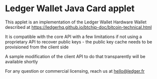 Ledger Wallet Java Card applet
===============================

This applet is an implementation of the Ledger Wallet Hardware Wallet described at https://ledgerhq.github.io/btchip-doc/bitcoin-technical.html

It is compatible with the core API with a few limitations if not using a proprietary API to recover public keys - the public key cache needs to be provisioned from the client side

A sample modification of the client API to do that transparently will be available shortly

For any question or commercial licensing, reach us at hello@ledger.fr

